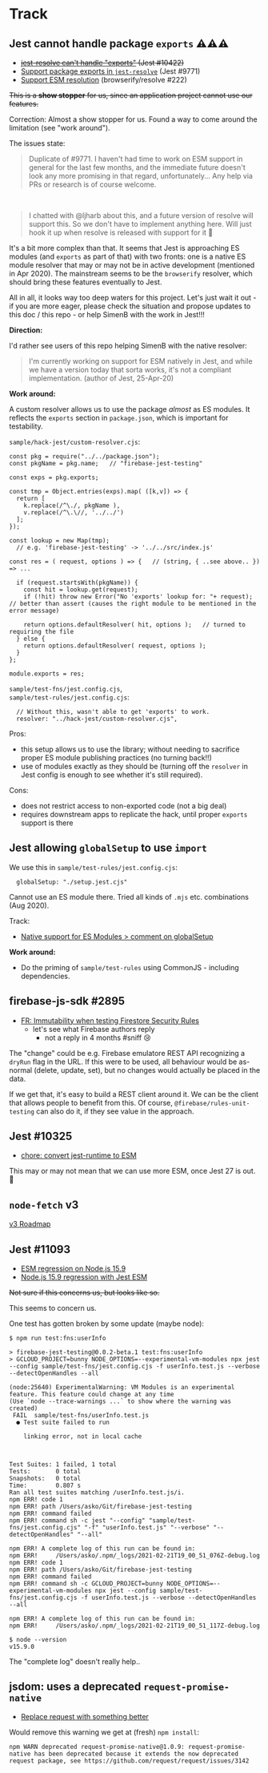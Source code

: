 # Track

## Jest cannot handle package `exports` ⚠️⚠️⚠️

- <strike>[jest-resolve can't handle "exports"](https://github.com/facebook/jest/issues/10422) (Jest #10422)</strike>
- [Support package exports in `jest-resolve`](https://github.com/facebook/jest/issues/9771) (Jest #9771)
- [Support ESM resolution](https://github.com/browserify/resolve/issues/222) (browserify/resolve #222)

<strike>This is a **show stopper** for us, since an application project cannot use our features.</strike>

Correction: Almost a show stopper for us. Found a way to come around the limitation (see "work around").

The issues state:

>Duplicate of #9771. I haven't had time to work on ESM support in general for the last few months, and the immediate future doesn't look any more promising in that regard, unfortunately... Any help via PRs or research is of course welcome.

&nbsp;
>I chatted with @ljharb about this, and a future version of resolve will support this. So we don't have to implement anything here. Will just hook it up when resolve is released with support for it 🎉

It's a bit more complex than that. It seems that Jest is approaching ES modules (and `exports` as part of that) with two fronts: one is a native ES module resolver that may or may not be in active development (mentioned in Apr 2020). The mainstream seems to be the `browserify` resolver, which should bring these features eventually to Jest.

All in all, it looks way too deep waters for this project. Let's just wait it out - if you are more eager, please check the situation and propose updates to this doc / this repo - or help SimenB with the work in Jest!!!

**Direction:**

I'd rather see users of this repo helping SimenB with the native resolver:

>I'm currently working on support for ESM natively in Jest, and while we have a version today that sorta works, it's not a compliant implementation. (author of Jest, 25-Apr-20)

**Work around:**

A custom resolver allows us to use the package *almost* as ES modules. It reflects the `exports` section in `package.json`, which is important for testability.

`sample/hack-jest/custom-resolver.cjs`:

```
const pkg = require("../../package.json");
const pkgName = pkg.name;   // "firebase-jest-testing"

const exps = pkg.exports;

const tmp = Object.entries(exps).map( ([k,v]) => {
  return [
    k.replace(/^\./, pkgName ),
    v.replace(/^\.\//, '../../')
  ];
});

const lookup = new Map(tmp);
  // e.g. 'firebase-jest-testing' -> '../../src/index.js'

const res = ( request, options ) => {   // (string, { ..see above.. }) => ...

  if (request.startsWith(pkgName)) {
    const hit = lookup.get(request);
    if (!hit) throw new Error("No 'exports' lookup for: "+ request);    // better than assert (causes the right module to be mentioned in the error message)

    return options.defaultResolver( hit, options );   // turned to requiring the file
  } else {
    return options.defaultResolver( request, options );
  }
};

module.exports = res;
```

`sample/test-fns/jest.config.cjs`,<br />
`sample/test-rules/jest.config.cjs`:

```
  // Without this, wasn't able to get 'exports' to work.
  resolver: "../hack-jest/custom-resolver.cjs",
```

Pros:

- this setup allows us to use the library; without needing to sacrifice proper ES module publishing practices (no turning back!!)
- use of modules exactly as they should be (turning off the `resolver` in Jest config is enough to see whether it's still required).

Cons:

- does not restrict access to non-exported code (not a big deal)
- requires downstream apps to replicate the hack, until proper `exports` support is there


## Jest allowing `globalSetup` to use `import`

We use this in `sample/test-rules/jest.config.cjs`:

```
  globalSetup: "./setup.jest.cjs"
```

Cannot use an ES module there. Tried all kinds of `.mjs` etc. combinations (Aug 2020).

Track:

- [Native support for ES Modules > comment on globalSetup](https://github.com/facebook/jest/issues/9430#issuecomment-653818834)


**Work around:**
 
- Do the priming of `sample/test-rules` using CommonJS - including dependencies.

 
## firebase-js-sdk #2895

- [FR: Immutability when testing Firestore Security Rules](https://github.com/firebase/firebase-js-sdk/issues/2895) 
   - let's see what Firebase authors reply
		- not a reply in 4 months #sniff 😢

The "change" could be e.g. Firebase emulatore REST API recognizing a `dryRun` flag in the URL. If this were to be used, all behaviour would be as-normal (delete, update, set), but no changes would actually be placed in the data.

If we get that, it's easy to build a REST client around it. We can be the client that allows people to benefit from this. Of course, `@firebase/rules-unit-testing` can also do it, if they see value in the approach.


## Jest #10325

- [chore: convert jest-runtime to ESM](https://github.com/facebook/jest/pull/10325)

This may or may not mean that we can use more ESM, once Jest 27 is out. 🤞

## `node-fetch` v3

[v3 Roadmap](https://github.com/node-fetch/node-fetch/issues/668)

## Jest #11093

- [ESM regression on Node.js 15.9](https://github.com/facebook/jest/issues/11093)
- [Node.js 15.9 regression with Jest ESM](https://github.com/nodejs/node/issues/37426)

<strike>Not sure if this concerns us, but looks like so.</strike>

This seems to concern us.

One test has gotten broken by some update (maybe node):

```
$ npm run test:fns:userInfo 

> firebase-jest-testing@0.0.2-beta.1 test:fns:userInfo
> GCLOUD_PROJECT=bunny NODE_OPTIONS=--experimental-vm-modules npx jest --config sample/test-fns/jest.config.cjs -f userInfo.test.js --verbose --detectOpenHandles --all

(node:25640) ExperimentalWarning: VM Modules is an experimental feature. This feature could change at any time
(Use `node --trace-warnings ...` to show where the warning was created)
 FAIL  sample/test-fns/userInfo.test.js
  ● Test suite failed to run

    linking error, not in local cache



Test Suites: 1 failed, 1 total
Tests:       0 total
Snapshots:   0 total
Time:        0.807 s
Ran all test suites matching /userInfo.test.js/i.
npm ERR! code 1
npm ERR! path /Users/asko/Git/firebase-jest-testing
npm ERR! command failed
npm ERR! command sh -c jest "--config" "sample/test-fns/jest.config.cjs" "-f" "userInfo.test.js" "--verbose" "--detectOpenHandles" "--all"

npm ERR! A complete log of this run can be found in:
npm ERR!     /Users/asko/.npm/_logs/2021-02-21T19_00_51_076Z-debug.log
npm ERR! code 1
npm ERR! path /Users/asko/Git/firebase-jest-testing
npm ERR! command failed
npm ERR! command sh -c GCLOUD_PROJECT=bunny NODE_OPTIONS=--experimental-vm-modules npx jest --config sample/test-fns/jest.config.cjs -f userInfo.test.js --verbose --detectOpenHandles --all

npm ERR! A complete log of this run can be found in:
npm ERR!     /Users/asko/.npm/_logs/2021-02-21T19_00_51_117Z-debug.log

$ node --version
v15.9.0
```

The "complete log" doesn't really help..


## jsdom: uses a deprecated `request-promise-native`

- [Replace request with something better](https://github.com/jsdom/jsdom/issues/2792)

Would remove this warning we get at (fresh) `npm install`:

```
npm WARN deprecated request-promise-native@1.0.9: request-promise-native has been deprecated because it extends the now deprecated request package, see https://github.com/request/request/issues/3142
```
